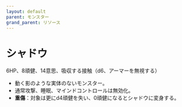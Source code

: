 ```yaml
---
layout: default
parent: モンスター
grand_parent: リソース
---
```


# シャドウ

6HP、8頑健、14意思、吸収する接触（d6、アーマーを無視する）

- 動く影のような実体のないモンスター。
- 通常攻撃、睡眠、マインドコントロールは無効化。
- **重傷**：対象は更にd4頑健を失い、0頑健になるとシャドウに変身する。